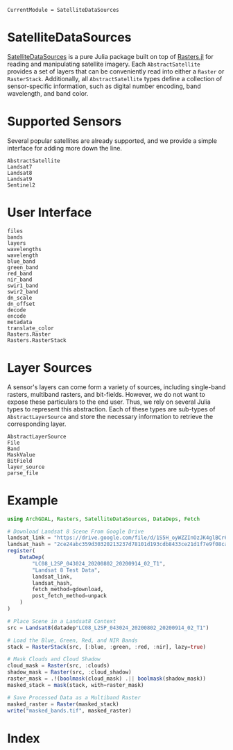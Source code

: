 ```@meta
CurrentModule = SatelliteDataSources
```

# SatelliteDataSources

[SatelliteDataSources](https://github.com/JoshuaBillson/SatelliteDataSources.jl) is a pure Julia package built on top of [Rasters.jl](https://github.com/rafaqz/Rasters.jl) for reading and manipulating satellite imagery. Each 
`AbstractSatellite` provides a set of layers that can be conveniently read into either a `Raster` or `RasterStack`.
Additionally, all `AbstractSatellite` types define a collection of sensor-specific information, such as digital number
encoding, band wavelength, and band color.

# Supported Sensors

Several popular satellites are already supported, and we provide a simple interface for adding more down the line.

```@docs
AbstractSatellite
Landsat7
Landsat8
Landsat9
Sentinel2
```

# User Interface

```@docs
files
bands
layers
wavelengths
wavelength
blue_band
green_band
red_band
nir_band
swir1_band
swir2_band
dn_scale
dn_offset
decode
encode
metadata
translate_color
Rasters.Raster
Rasters.RasterStack
```

# Layer Sources

A sensor's layers can come form a variety of sources, including single-band rasters, multiband rasters, and bit-fields. However, we do not want to expose these particulars to the end user. Thus, we rely on several Julia types to represent this abstraction. Each of these types are sub-types of `AbstractLayerSource` and store the necessary information to retrieve the corresponding layer.

```@docs
AbstractLayerSource
File
Band
MaskValue
BitField
layer_source
parse_file
```

# Example

```julia
using ArchGDAL, Rasters, SatelliteDataSources, DataDeps, Fetch

# Download Landsat 8 Scene From Google Drive
landsat_link = "https://drive.google.com/file/d/1S5H_oyWZZInOzJK4glBCr6LgXSADzhOV/view?usp=sharing"
landsat_hash = "2ce24abc359d30320213237d78101d193cdb8433ce21d1f7e9f08ca140cf5785"
register(
    DataDep(
        "LC08_L2SP_043024_20200802_20200914_02_T1", 
        "Landsat 8 Test Data", 
        landsat_link, 
        landsat_hash, 
        fetch_method=gdownload, 
        post_fetch_method=unpack
    )
)

# Place Scene in a Landsat8 Context
src = Landsat8(datadep"LC08_L2SP_043024_20200802_20200914_02_T1")

# Load the Blue, Green, Red, and NIR Bands
stack = RasterStack(src, [:blue, :green, :red, :nir], lazy=true)

# Mask Clouds and Cloud Shadow
cloud_mask = Raster(src, :clouds) 
shadow_mask = Raster(src, :cloud_shadow) 
raster_mask = .!(boolmask(cloud_mask) .|| boolmask(shadow_mask))
masked_stack = mask(stack, with=raster_mask)

# Save Processed Data as a Multiband Raster
masked_raster = Raster(masked_stack)
write("masked_bands.tif", masked_raster)
```

# Index

```@index
```